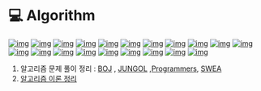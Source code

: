 # 💻 Algorithm
[![img](https://camo.githubusercontent.com/8608f2f4cd9fc124326a9477d995b13c928e78db3fa4111f2eaa9719031ed93d/68747470733a2f2f696d672e736869656c64732e696f2f62616467652f4246532d3534363846463f7374796c653d666c61742d737175617265266c6f676f3d266c6f676f436f6c6f723d7768697465)](https://camo.githubusercontent.com/8608f2f4cd9fc124326a9477d995b13c928e78db3fa4111f2eaa9719031ed93d/68747470733a2f2f696d672e736869656c64732e696f2f62616467652f4246532d3534363846463f7374796c653d666c61742d737175617265266c6f676f3d266c6f676f436f6c6f723d7768697465) [![img](https://camo.githubusercontent.com/42427d47d565c9bb77eab6b390569d9fb9275364461cfbdbeef3501e28ce9e84/68747470733a2f2f696d672e736869656c64732e696f2f62616467652f4446532d3641413132373f7374796c653d666c61742d737175617265266c6f676f3d266c6f676f436f6c6f723d7768697465)](https://camo.githubusercontent.com/42427d47d565c9bb77eab6b390569d9fb9275364461cfbdbeef3501e28ce9e84/68747470733a2f2f696d672e736869656c64732e696f2f62616467652f4446532d3641413132373f7374796c653d666c61742d737175617265266c6f676f3d266c6f676f436f6c6f723d7768697465) [![img](https://camo.githubusercontent.com/5a78c0d947bc8d1acd38b384e16769de9c8efe531b41989c34f5b2b381853544/68747470733a2f2f696d672e736869656c64732e696f2f62616467652f5065726d75746174696f6e2d6666653031623f7374796c653d666c61742d737175617265266c6f676f3d266c6f676f436f6c6f723d7768697465)](https://camo.githubusercontent.com/5a78c0d947bc8d1acd38b384e16769de9c8efe531b41989c34f5b2b381853544/68747470733a2f2f696d672e736869656c64732e696f2f62616467652f5065726d75746174696f6e2d6666653031623f7374796c653d666c61742d737175617265266c6f676f3d266c6f676f436f6c6f723d7768697465) [![img](https://camo.githubusercontent.com/a8ac0a70b7b051b5f7d692bd6adf4927c2f20cbeb8618bc5ca71e89da7bb2038/68747470733a2f2f696d672e736869656c64732e696f2f62616467652f436f6d62696e6174696f6e2d3661666465663f7374796c653d666c61742d737175617265266c6f676f3d266c6f676f436f6c6f723d7768697465)](https://camo.githubusercontent.com/a8ac0a70b7b051b5f7d692bd6adf4927c2f20cbeb8618bc5ca71e89da7bb2038/68747470733a2f2f696d672e736869656c64732e696f2f62616467652f436f6d62696e6174696f6e2d3661666465663f7374796c653d666c61742d737175617265266c6f676f3d266c6f676f436f6c6f723d7768697465) [![img](https://camo.githubusercontent.com/b29448f9b439d3214977323e19189fb10db0183af06c5032157ca0927666555d/68747470733a2f2f696d672e736869656c64732e696f2f62616467652f506f7765725365742d3065333533643f7374796c653d666c61742d737175617265266c6f676f3d266c6f676f436f6c6f723d7768697465)](https://camo.githubusercontent.com/b29448f9b439d3214977323e19189fb10db0183af06c5032157ca0927666555d/68747470733a2f2f696d672e736869656c64732e696f2f62616467652f506f7765725365742d3065333533643f7374796c653d666c61742d737175617265266c6f676f3d266c6f676f436f6c6f723d7768697465) [![img](https://camo.githubusercontent.com/e051b9cdd3f6f6388890d2a28af814c85e0ad98abab2f74e4e60f71405e5bb1f/68747470733a2f2f696d672e736869656c64732e696f2f62616467652f537461636b2d6666373730303f7374796c653d666c61742d737175617265266c6f676f3d266c6f676f436f6c6f723d7768697465)](https://camo.githubusercontent.com/e051b9cdd3f6f6388890d2a28af814c85e0ad98abab2f74e4e60f71405e5bb1f/68747470733a2f2f696d672e736869656c64732e696f2f62616467652f537461636b2d6666373730303f7374796c653d666c61742d737175617265266c6f676f3d266c6f676f436f6c6f723d7768697465) [![img](https://camo.githubusercontent.com/8f4fb637146ffc48c845e05354b5afc4094aee8d6db71be43c20a7626c67fd27/68747470733a2f2f696d672e736869656c64732e696f2f62616467652f51756575652d6666313630623f7374796c653d666c61742d737175617265266c6f676f3d266c6f676f436f6c6f723d7768697465)](https://camo.githubusercontent.com/8f4fb637146ffc48c845e05354b5afc4094aee8d6db71be43c20a7626c67fd27/68747470733a2f2f696d672e736869656c64732e696f2f62616467652f51756575652d6666313630623f7374796c653d666c61742d737175617265266c6f676f3d266c6f676f436f6c6f723d7768697465) [![img](https://camo.githubusercontent.com/142ca17a37f23c4fde43b4edd108b4e9685597aa9431995e684e002de5ea1b91/68747470733a2f2f696d672e736869656c64732e696f2f62616467652f547265652d3765346464323f7374796c653d666c61742d737175617265266c6f676f3d266c6f676f436f6c6f723d7768697465)](https://camo.githubusercontent.com/142ca17a37f23c4fde43b4edd108b4e9685597aa9431995e684e002de5ea1b91/68747470733a2f2f696d672e736869656c64732e696f2f62616467652f547265652d3765346464323f7374796c653d666c61742d737175617265266c6f676f3d266c6f676f436f6c6f723d7768697465) [![img](https://camo.githubusercontent.com/55738d4e9ebb33df6883512072932a1eff4496bc95d4dcfb6fad58a8514c342a/68747470733a2f2f696d672e736869656c64732e696f2f62616467652f5072696f726974792051756575652d3036346638633f7374796c653d666c61742d737175617265266c6f676f3d266c6f676f436f6c6f723d7768697465)](https://camo.githubusercontent.com/55738d4e9ebb33df6883512072932a1eff4496bc95d4dcfb6fad58a8514c342a/68747470733a2f2f696d672e736869656c64732e696f2f62616467652f5072696f726974792051756575652d3036346638633f7374796c653d666c61742d737175617265266c6f676f3d266c6f676f436f6c6f723d7768697465) [![img](https://camo.githubusercontent.com/cb75e9158d6bc20657385d8689c860963b686d6467a9871c25c2a11917aae603/68747470733a2f2f696d672e736869656c64732e696f2f62616467652f4272757465466f7263652d3139393930303f7374796c653d666c61742d737175617265266c6f676f3d266c6f676f436f6c6f723d7768697465)](https://camo.githubusercontent.com/cb75e9158d6bc20657385d8689c860963b686d6467a9871c25c2a11917aae603/68747470733a2f2f696d672e736869656c64732e696f2f62616467652f4272757465466f7263652d3139393930303f7374796c653d666c61742d737175617265266c6f676f3d266c6f676f436f6c6f723d7768697465) [![img](https://camo.githubusercontent.com/6b226b4c7e81c6ff2b27d25c184c35caeb3acb9566e06fe1777078f5faeb72df/68747470733a2f2f696d672e736869656c64732e696f2f62616467652f4c6973742d6665636530303f7374796c653d666c61742d737175617265266c6f676f3d266c6f676f436f6c6f723d7768697465)](https://camo.githubusercontent.com/6b226b4c7e81c6ff2b27d25c184c35caeb3acb9566e06fe1777078f5faeb72df/68747470733a2f2f696d672e736869656c64732e696f2f62616467652f4c6973742d6665636530303f7374796c653d666c61742d737175617265266c6f676f3d266c6f676f436f6c6f723d7768697465) [![img](https://camo.githubusercontent.com/9dd433516eaf01d50c74b56610936c0e9c7ca1edb2f1038e7625d32949dee2c7/68747470733a2f2f696d672e736869656c64732e696f2f62616467652f4772656564792d6666613230303f7374796c653d666c61742d737175617265266c6f676f3d266c6f676f436f6c6f723d7768697465)](https://camo.githubusercontent.com/9dd433516eaf01d50c74b56610936c0e9c7ca1edb2f1038e7625d32949dee2c7/68747470733a2f2f696d672e736869656c64732e696f2f62616467652f4772656564792d6666613230303f7374796c653d666c61742d737175617265266c6f676f3d266c6f676f436f6c6f723d7768697465) [![img](https://camo.githubusercontent.com/5c02747366e30b14332dd779104b770ddd248766557d68caab693c14ffc74154/68747470733a2f2f696d672e736869656c64732e696f2f62616467652f4261636b547261636b696e672d6531303039383f7374796c653d666c61742d737175617265266c6f676f3d266c6f676f436f6c6f723d7768697465)](https://camo.githubusercontent.com/5c02747366e30b14332dd779104b770ddd248766557d68caab693c14ffc74154/68747470733a2f2f696d672e736869656c64732e696f2f62616467652f4261636b547261636b696e672d6531303039383f7374796c653d666c61742d737175617265266c6f676f3d266c6f676f436f6c6f723d7768697465) [![img](https://camo.githubusercontent.com/dc41d0279ba5b863f4c4158a7a5ce0a4d27e78e01b08eb1cad9ea8ba95aed385/68747470733a2f2f696d672e736869656c64732e696f2f62616467652f47726170682d3030373864343f7374796c653d666c61742d737175617265266c6f676f3d266c6f676f436f6c6f723d7768697465)](https://camo.githubusercontent.com/dc41d0279ba5b863f4c4158a7a5ce0a4d27e78e01b08eb1cad9ea8ba95aed385/68747470733a2f2f696d672e736869656c64732e696f2f62616467652f47726170682d3030373864343f7374796c653d666c61742d737175617265266c6f676f3d266c6f676f436f6c6f723d7768697465) [![img](https://camo.githubusercontent.com/e25a850463096317a6e803627172f7a37028f836d9c064b9aa30e9c10f304ced/68747470733a2f2f696d672e736869656c64732e696f2f62616467652f5072696d2d3336353636663f7374796c653d666c61742d737175617265266c6f676f3d266c6f676f436f6c6f723d7768697465)](https://camo.githubusercontent.com/e25a850463096317a6e803627172f7a37028f836d9c064b9aa30e9c10f304ced/68747470733a2f2f696d672e736869656c64732e696f2f62616467652f5072696d2d3336353636663f7374796c653d666c61742d737175617265266c6f676f3d266c6f676f436f6c6f723d7768697465) [![img](https://camo.githubusercontent.com/7a05e7c362cb73f93ecf4325d5c6e390a6f130324184bb1185491b00609ffcbc/68747470733a2f2f696d672e736869656c64732e696f2f62616467652f4b7275736b616c2d6233363666363f7374796c653d666c61742d737175617265266c6f676f3d266c6f676f436f6c6f723d7768697465)](https://camo.githubusercontent.com/7a05e7c362cb73f93ecf4325d5c6e390a6f130324184bb1185491b00609ffcbc/68747470733a2f2f696d672e736869656c64732e696f2f62616467652f4b7275736b616c2d6233363666363f7374796c653d666c61742d737175617265266c6f676f3d266c6f676f436f6c6f723d7768697465) [![img](https://camo.githubusercontent.com/e26166b82edaef68eecd01911fcfe86209207cb01edc0a8e27b0386d7e5ae478/68747470733a2f2f696d672e736869656c64732e696f2f62616467652f4d53542d6639616230303f7374796c653d666c61742d737175617265266c6f676f3d266c6f676f436f6c6f723d7768697465)](https://camo.githubusercontent.com/e26166b82edaef68eecd01911fcfe86209207cb01edc0a8e27b0386d7e5ae478/68747470733a2f2f696d672e736869656c64732e696f2f62616467652f4d53542d6639616230303f7374796c653d666c61742d737175617265266c6f676f3d266c6f676f436f6c6f723d7768697465) [![img](https://camo.githubusercontent.com/0f26d161da90feab7f298bcdff26fdd1a45500dd02954d1308d1912b3b5e9795/68747470733a2f2f696d672e736869656c64732e696f2f62616467652f44696a6b737472612d3030623266663f7374796c653d666c61742d737175617265266c6f676f3d266c6f676f436f6c6f723d7768697465)](https://camo.githubusercontent.com/0f26d161da90feab7f298bcdff26fdd1a45500dd02954d1308d1912b3b5e9795/68747470733a2f2f696d672e736869656c64732e696f2f62616467652f44696a6b737472612d3030623266663f7374796c653d666c61742d737175617265266c6f676f3d266c6f676f436f6c6f723d7768697465) [![img](https://camo.githubusercontent.com/d61152c6f1331e129e0dc0289db66f216aabcd3289e296a5e8513ad9fc0aac8f/68747470733a2f2f696d672e736869656c64732e696f2f62616467652f44502d3030336235373f7374796c653d666c61742d737175617265266c6f676f3d266c6f676f436f6c6f723d7768697465)](https://camo.githubusercontent.com/d61152c6f1331e129e0dc0289db66f216aabcd3289e296a5e8513ad9fc0aac8f/68747470733a2f2f696d672e736869656c64732e696f2f62616467652f44502d3030336235373f7374796c653d666c61742d737175617265266c6f676f3d266c6f676f436f6c6f723d7768697465) [![img](https://camo.githubusercontent.com/b6c100a40ff2228f5727231a73c26df6fce8a3ef6cd96e1a5c0860b589754427/68747470733a2f2f696d672e736869656c64732e696f2f62616467652f4269744d61736b2d3030373732323f7374796c653d666c61742d737175617265266c6f676f3d266c6f676f436f6c6f723d7768697465)](https://camo.githubusercontent.com/b6c100a40ff2228f5727231a73c26df6fce8a3ef6cd96e1a5c0860b589754427/68747470733a2f2f696d672e736869656c64732e696f2f62616467652f4269744d61736b2d3030373732323f7374796c653d666c61742d737175617265266c6f676f3d266c6f676f436f6c6f723d7768697465)

1. 알고리즘 문제 풀이 정리 : [BOJ](BOJ) , [JUNGOL](JUNGOL) ,[Programmers](Programmers), [SWEA](SWEA)
2. [알고리즘 이론 정리](알고리즘_이론정리)

